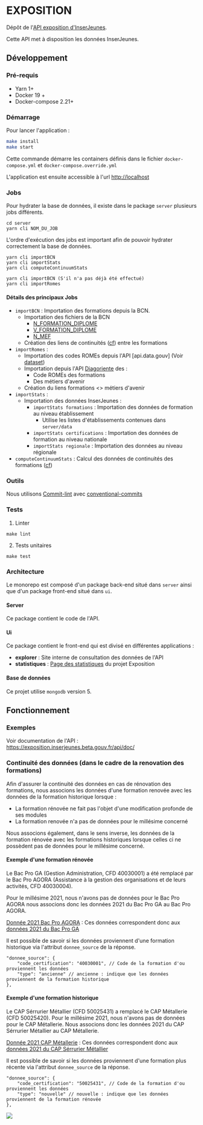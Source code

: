 # EXPOSITION

Dépôt de l'[API exposition d'InserJeunes](https://exposition.inserjeunes.beta.gouv.fr/api/doc/).

Cette API met à disposition les données InserJeunes.

## Développement

### Pré-requis

- Yarn 1+
- Docker 19 +
- Docker-compose 2.21+

### Démarrage

Pour lancer l'application :

```sh
make install
make start
```

Cette commande démarre les containers définis dans le fichier `docker-compose.yml` et `docker-compose.override.yml`

L'application est ensuite accessible à l'url [http://localhost](http://localhost)

### Jobs

Pour hydrater la base de données, il existe dans le package `server` plusieurs jobs différents.
```
cd server
yarn cli NOM_DU_JOB
```

L'ordre d'exécution des jobs est important afin de pouvoir hydrater correctement la base de données.
```
yarn cli importBCN
yarn cli importStats
yarn cli computeContinuumStats
```

```
yarn cli importBCN (S'il n'a pas déjà été effectué)
yarn cli importRomes
```

#### Détails des principaux Jobs
- `importBCN` : Importation des formations depuis la BCN.
  - Importation des fichiers de la BCN
    - [N_FORMATION_DIPLOME](https://infocentre.pleiade.education.fr/bcn/workspace/viewTable/n/N_FORMATION_DIPLOME)
    - [V_FORMATION_DIPLOME](https://infocentre.pleiade.education.fr/bcn/workspace/viewTable/n/V_FORMATION_DIPLOME)
    - [N_MEF](https://infocentre.pleiade.education.fr/bcn/workspace/viewTable/n/N_MEF)
  - Création des liens de continuités ([cf](<#Continuité des données (dans le cadre de la renovation des formations)>)) entre les formations
- `importRomes` :
  - Importation des codes ROMEs depuis l'API [api.data.gouv] (Voir [dataset](https://www.data.gouv.fr/fr/datasets/repertoire-operationnel-des-metiers-et-des-emplois-rome/))
  - Importation depuis l'API [Diagoriente](https://odyssey-docs.vercel.app/docs/intro) des :
    - Code ROMEs des formations
    - Des métiers d'avenir
  - Création du liens formations <> métiers d'avenir
- `importStats` :
  - Importation des données InserJeunes :
    - `importStats formations` : Importation des données de formation au niveau établissement
      - Utilise les listes d'établissements contenues dans `server/data`
    - `importStats certifications` : Importation des données de formation au niveau nationale
    - `importStats regionale` : Importation des données au niveau régionale
- `computeContinuumStats` : Calcul des données de continuités des formations ([cf](<#Continuité des données (dans le cadre de la renovation des formations)>)) 

### Outils

Nous utilisons [Commit-lint](https://commitlint.js.org/#/) avec [conventional-commits](https://www.conventionalcommits.org/en/v1.0.0-beta.2/#why-use-conventional-commits)

### Tests

1. Linter
```
make lint
```

2. Tests unitaires
```
make test
```

### Architecture

Le monorepo est composé d'un package back-end situé dans `server` ainsi que d'un package front-end situé dans `ui`.

#### Server

Ce package contient le code de l'API.

#### Ui

Ce package contient le front-end qui est divisé en différentes applications :
- **explorer** : Site interne de consultation des données de l'API
- **statistiques** : [Page des statistiques](https://statistiques.exposition.inserjeunes.beta.gouv.fr/) du projet Exposition

#### Base de données

Ce projet utilise `mongodb` version 5.


## Fonctionnement

### Exemples

Voir documentation de l'API : https://exposition.inserjeunes.beta.gouv.fr/api/doc/

### Continuité des données (dans le cadre de la renovation des formations)

Afin d'assurer la continuité des données en cas de rénovation des formations, nous associons les données d'une formation renovée avec les données de la formation historique lorsque :
- La formation rénovée ne fait pas l'objet d'une modification profonde de ses modules
- La formation renovée n'a pas de données pour le millésime concerné

Nous associons également, dans le sens inverse, les données de la formation rénovée avec les formations historiques lorsque celles ci ne possèdent pas de données pour le millésime concerné.

#### Exemple d'une formation rénovée

Le Bac Pro GA (Gestion Administration, CFD 40030001) a été remplacé par le Bac Pro AGORA (Assistance à la gestion des organisations et de leurs activités, CFD 40030004).

Pour le millésime 2021, nous n'avons pas de données pour le Bac Pro AGORA nous associons donc les données 2021 du Bac Pro GA au Bac Pro AGORA.

[Donnée 2021 Bac Pro AGORA](https://exposition-recette.inserjeunes.beta.gouv.fr/api/inserjeunes/certifications/40030004?millesime=2021) : 
Ces données correspondent donc aux [données 2021 du Bac Pro GA](https://exposition-recette.inserjeunes.beta.gouv.fr/api/inserjeunes/certifications/40030001?millesime=2021)

Il est possible de savoir si les données proviennent d'une formation historique via l'attribut `donnee_source` de la réponse.
```
"donnee_source": {
    "code_certification": "40030001", // Code de la formation d'ou proviennent les données
    "type": "ancienne" // ancienne : indique que les données proviennent de la formation historique
},
```

#### Exemple d'une formation historique

Le CAP Sérrurier Métallier (CFD 50025431) a remplacé le CAP Métallerie (CFD 50025420). Pour le millésime 2021, nous n'avons pas de données pour le CAP Métallerie. Nous associons donc les données 2021 du CAP Sérrurier Métallier au CAP Métallerie.

[Donnée 2021 CAP Métallerie](https://exposition-recette.inserjeunes.beta.gouv.fr/api/inserjeunes/certifications/50025420?millesime=2021) : 
Ces données correspondent donc aux [données 2021 du CAP Sérrurier Métallier](https://exposition-recette.inserjeunes.beta.gouv.fr/api/inserjeunes/certifications/50025431?millesime=2021)

Il est possible de savoir si les données proviennent d'une formation plus récente via l'attribut `donnee_source` de la réponse.
```
"donnee_source": {
    "code_certification": "50025431", // Code de la formation d'ou proviennent les données
    "type": "nouvelle" // nouvelle : indique que les données proviennent de la formation rénovée
},
```

 


![](https://avatars1.githubusercontent.com/u/63645182?s=200&v=4)

